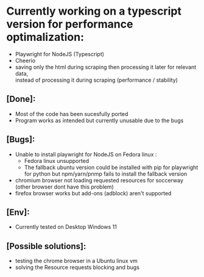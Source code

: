 # Currently working on a typescript version for performance optimalization: 
- Playwright for NodeJS (Typescript)
- Cheerio
- saving only the html during scraping then processing it later for relevant data,    <br> instead of processing it during scraping (performance / stability)

## [Done]:
- Most of the code has been sucesfully ported
- Program works as intended but currently unusable due to the bugs

## [Bugs]:
- Unable to install playwright for NodeJS on Fedora linux :
   - Fedora linux unsupported
   - The fallback ubuntu version could be installed with pip for playwright for python but npm/yarn/pnmp fails to install the fallback version 
- chromium browser not loading requested resources for soccerway (other browser dont have this problem)
- firefox browser works but add-ons (adblock) aren't supported


## [Env]:
- Currently tested on Desktop Windows 11


## [Possible solutions]:
- testing the chrome browser in a Ubuntu linux vm
- solving the Resource requests blocking and bugs 


